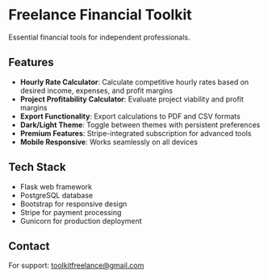 # Freelance Financial Toolkit

Essential financial tools for independent professionals.

## Features

- **Hourly Rate Calculator**: Calculate competitive hourly rates based on desired income, expenses, and profit margins
- **Project Profitability Calculator**: Evaluate project viability and profit margins
- **Export Functionality**: Export calculations to PDF and CSV formats
- **Dark/Light Theme**: Toggle between themes with persistent preferences
- **Premium Features**: Stripe-integrated subscription for advanced tools
- **Mobile Responsive**: Works seamlessly on all devices

## Tech Stack

- Flask web framework
- PostgreSQL database
- Bootstrap for responsive design
- Stripe for payment processing
- Gunicorn for production deployment

## Contact

For support: toolkitfreelance@gmail.com